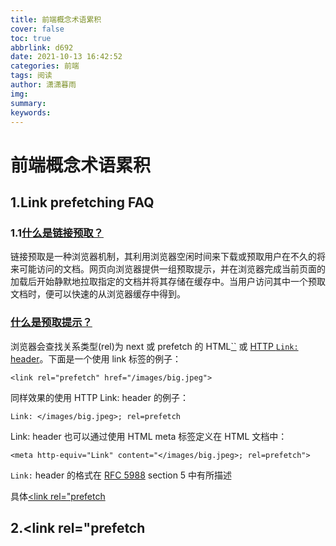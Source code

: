 ```yaml
---
title: 前端概念术语累积
cover: false
toc: true
abbrlink: d692
date: 2021-10-13 16:42:52
categories: 前端
tags: 阅读
author: 潇潇暮雨
img:
summary:
keywords:
---
```

# 前端概念术语累积

## 1.Link prefetching FAQ

### 1.1[什么是链接预取？](https://developer.mozilla.org/zh-CN/docs/Web/HTTP/Link_prefetching_FAQ#what_is_link_prefetching.3f)

链接预取是一种浏览器机制，其利用浏览器空闲时间来下载或预取用户在不久的将来可能访问的文档。网页向浏览器提供一组预取提示，并在浏览器完成当前页面的加载后开始静默地拉取指定的文档并将其存储在缓存中。当用户访问其中一个预取文档时，便可以快速的从浏览器缓存中得到。

### [什么是预取提示？](https://developer.mozilla.org/zh-CN/docs/Web/HTTP/Link_prefetching_FAQ#what_are_the_prefetching_hints.3f)

浏览器会查找关系类型(rel)为 next 或 prefetch 的 HTML[``](https://developer.mozilla.org/zh-CN/docs/Web/HTML/Element/link) 或 [HTTP `Link:` header](https://developer.mozilla.org/en-US/docs/Web/HTTP/Headers)。下面是一个使用 link 标签的例子：

```
<link rel="prefetch" href="/images/big.jpeg">
```

同样效果的使用 HTTP Link: header 的例子：

```
Link: </images/big.jpeg>; rel=prefetch
```

Link: header 也可以通过使用 HTML meta 标签定义在 HTML 文档中：

```
<meta http-equiv="Link" content="</images/big.jpeg>; rel=prefetch">
```

`Link:` header 的格式在 [RFC 5988](https://tools.ietf.org/html/rfc5988) section 5 中有所描述

具体[<link rel="prefetch](https://developer.mozilla.org/zh-CN/docs/Web/HTTP/Link_prefetching_FAQ)

## 2.<link rel="prefetch



